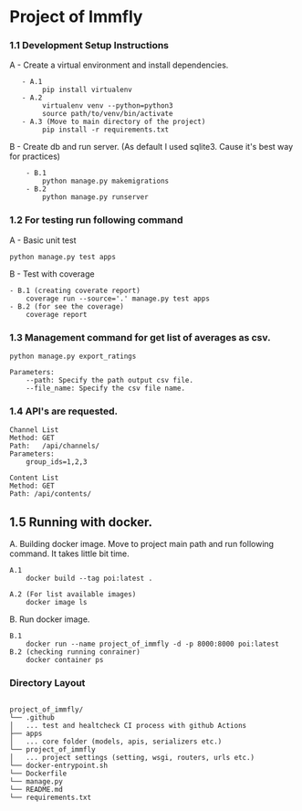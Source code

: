 # Project of Immfly

### 1.1 Development Setup Instructions


A - Create a virtual environment and install dependencies.

       - A.1 
            pip install virtualenv
       - A.2
            virtualenv venv --python=python3
            source path/to/venv/bin/activate
       - A.3 (Move to main directory of the project)
            pip install -r requirements.txt

B - Create db and run server. (As default I used sqlite3. Cause it's best way for practices)

        - B.1
            python manage.py makemigrations
        - B.2
            python manage.py runserver


### 1.2 For testing run following command

A - Basic unit test

    python manage.py test apps

B - Test with coverage

    - B.1 (creating coverate report)
        coverage run --source='.' manage.py test apps
    - B.2 (for see the coverage)
        coverage report

### 1.3 Management command for get list of averages as csv.

    python manage.py export_ratings

    Parameters: 
        --path: Specify the path output csv file.
        --file_name: Specify the csv file name.

### 1.4 API's are requested.

    Channel List
    Method: GET
    Path:   /api/channels/
    Parameters: 
        group_ids=1,2,3

    Content List
    Method: GET
    Path: /api/contents/

## 1.5 Running with docker.

A. Building docker image. Move to project main path and run following command.
It takes little bit time.

    A.1
        docker build --tag poi:latest .

    A.2 (For list available images)
        docker image ls
B. Run docker image.

    B.1
        docker run --name project_of_immfly -d -p 8000:8000 poi:latest
    B.2 (checking running conrainer)
        docker container ps


### Directory Layout
~~~

project_of_immfly/
└── .github
│   ... test and healtcheck CI process with github Actions
├── apps
│   ... core folder (models, apis, serializers etc.)
└── project_of_immfly
│   ... project settings (setting, wsgi, routers, urls etc.)
└── docker-entrypoint.sh
└── Dockerfile
└── manage.py
└── README.md
└── requirements.txt
~~~